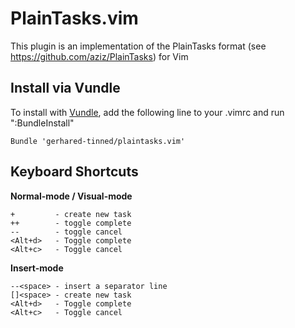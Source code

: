 PlainTasks.vim
==============

This plugin is an implementation of the PlainTasks format
(see https://github.com/aziz/PlainTasks) for Vim

Install via Vundle
------------------

To install with [Vundle](https://github.com/gmarik/Vundle.vim), add the following line to your .vimrc and run ":BundleInstall"

```
Bundle 'gerhared-tinned/plaintasks.vim'
```


Keyboard Shortcuts
------------------

**Normal-mode / Visual-mode**
```
+         - create new task
++        - toggle complete
--        - toggle cancel
<Alt+d>   - Toggle complete
<Alt+c>   - Toggle cancel
```
**Insert-mode**
```
--<space> - insert a separator line
[]<space> - create new task
<Alt+d>   - Toggle complete
<Alt+c>   - Toggle cancel
```
